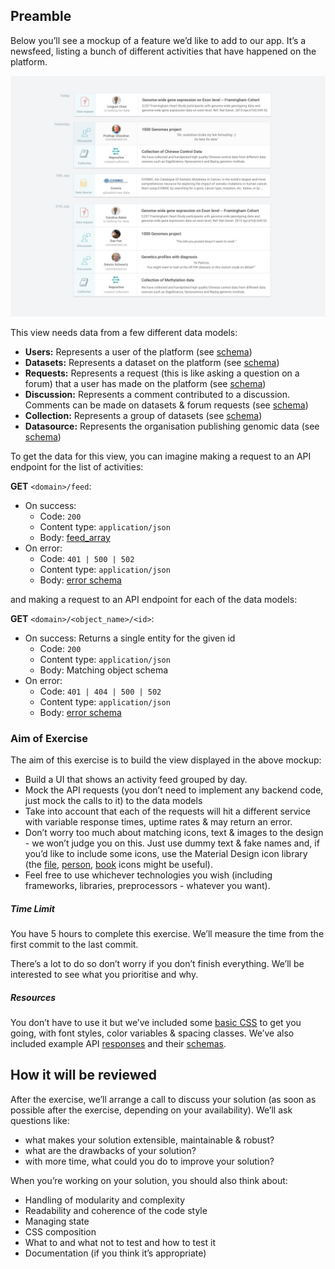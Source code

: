 ## Preamble

Below you’ll see a mockup of a feature we’d like to add to our app. It’s a newsfeed, listing a bunch of different activities that have happened on the platform.

![Design](design.jpg)

This view needs data from a few different data models:

- **Users:** Represents a user of the platform (see [schema](schemas/user.schema.json))
- **Datasets:** Represents a dataset on the platform (see [schema](schemas/dataset.schema.json))
- **Requests:** Represents a request (this is like asking a question on a forum) that a user has made on the platform (see [schema](schemas/request.schema.json))
- **Discussion:** Represents a comment contributed to a discussion. Comments can be made on datasets & forum requests (see [schema](schemas/discussion.schema.json))
- **Collection:** Represents a group of datasets (see [schema](schemas/collection.schema.json))
- **Datasource:** Represents the organisation publishing genomic data (see [schema](schemas/datasource.schema.json))

To get the data for this view, you can imagine making a request to an API endpoint for the list of activities:

**GET** `<domain>/feed`:
 - On success:
   - Code: `200`
   - Content type: `application/json`
   - Body: [feed_array](schemas/feed.schema.json)
 - On error:
   - Code: `401 | 500 | 502`
   - Content type: `application/json`
   - Body: [error schema](schemas/error.schema.json)

and making a request to an API endpoint for each of the data models:

**GET** `<domain>/<object_name>/<id>`:
 - On success: Returns a single entity for the given id
   - Code: `200`
   - Content type: `application/json`
   - Body: Matching object schema
 - On error:
   - Code: `401 | 404 | 500 | 502`
   - Content type: `application/json`
   - Body: [error schema](schemas/error.schema.json)

### Aim of Exercise
The aim of this exercise is to build the view displayed in the above mockup:

- Build a UI that shows an activity feed grouped by day.
- Mock the API requests (you don’t need to implement any backend code, just mock the calls to it) to the data models
- Take into account that each of the requests will hit a different service with variable response times, uptime rates & may return an error.
- Don’t worry too much about matching icons, text & images to the design - we won’t judge you on this. Just use dummy text & fake names and, if you’d like to include some icons, use the Material Design icon library (the [file](https://material.io/icons/#ic_insert_drive_file), [person](https://material.io/icons/#ic_person), [book](https://material.io/icons/#ic_library_books) icons might be useful).
- Feel free to use whichever technologies you wish (including frameworks, libraries, preprocessors - whatever you want).

##### Time Limit
You have 5 hours to complete this exercise. We’ll measure the time from the first commit to the last commit.

There’s a lot to do so don’t worry if you don’t finish everything. We’ll be interested to see what you prioritise and why.

##### Resources
You don’t have to use it but we’ve included some [basic CSS](base.css) to get you going, with font styles, color variables & spacing classes. We’ve also included example API [responses](examples) and their [schemas](schemas).

## How it will be reviewed

After the exercise, we’ll arrange a call to discuss your solution (as soon as possible after the exercise, depending on your availability). We’ll ask questions like:

- what makes your solution extensible, maintainable & robust?
- what are the drawbacks of your solution?
- with more time, what could you do to improve your solution?

When you’re working on your solution, you should also think about:

 - Handling of modularity and complexity
 - Readability and coherence of the code style
 - Managing state
 - CSS composition
 - What to and what not to test and how to test it
 - Documentation (if you think it’s appropriate)
